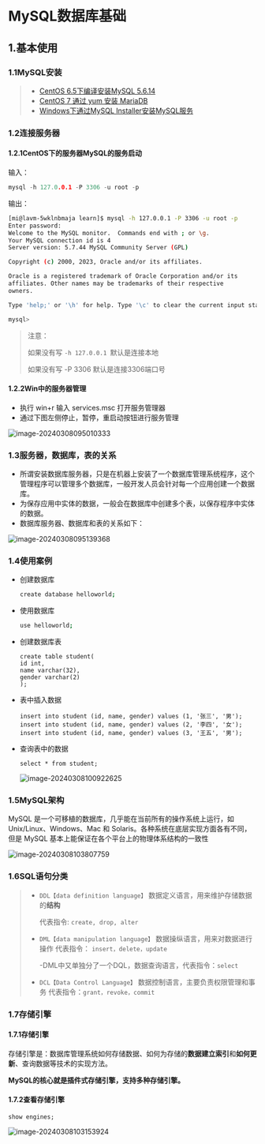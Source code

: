 # MySQL数据库基础

## 1.基本使用

### 1.1MySQL安装

> - [CentOS 6.5下编译安装MySQL 5.6.14](https://blog.51cto.com/aiilive/2119890)
> - [CentOS 7 通过 yum 安装 MariaDB](https://zhuanlan.zhihu.com/p/49046496)
> - [Windows下通过MySQL Installer安装MySQL服务](https://blog.51cto.com/aiilive/2116476)

### 1.2连接服务器

#### 1.2.1CentOS下的服务器MySQL的服务启动

输入：

```cpp
mysql -h 127.0.0.1 -P 3306 -u root -p
```

输出：

```bash
[mi@lavm-5wklnbmaja learn]$ mysql -h 127.0.0.1 -P 3306 -u root -p
Enter password: 
Welcome to the MySQL monitor.  Commands end with ; or \g.
Your MySQL connection id is 4
Server version: 5.7.44 MySQL Community Server (GPL)

Copyright (c) 2000, 2023, Oracle and/or its affiliates.

Oracle is a registered trademark of Oracle Corporation and/or its
affiliates. Other names may be trademarks of their respective
owners.

Type 'help;' or '\h' for help. Type '\c' to clear the current input statement.

mysql> 
```

> 注意：
>
> 如果没有写 `-h 127.0.0.1 `默认是连接本地  
>
> 如果没有写 -P 3306 默认是连接3306端口号  

#### 1.2.2Win中的服务器管理

- 执行 win+r 输入 services.msc 打开服务管理器  
- 通过下图左侧停止，暂停，重启动按钮进行服务管理  

![image-20240308095010333](https://gitee.com/slow-heating-shaanxi-people/pictrue/raw/master/pmm/image-20240308095010333.png)

### 1.3服务器，数据库，表的关系

- 所谓安装数据库服务器，只是在机器上安装了一个数据库管理系统程序，这个管理程序可以管理多个数据库，一般开发人员会针对每一个应用创建一个数据库。
-  为保存应用中实体的数据，一般会在数据库中创建多个表，以保存程序中实体的数据。
-   数据库服务器、数据库和表的关系如下：  

![image-20240308095139368](https://gitee.com/slow-heating-shaanxi-people/pictrue/raw/master/pmm/image-20240308095139368.png)

### 1.4使用案例

- 创建数据库  

  ```bash
  create database helloworld;
  ```

- 使用数据库

  ```bash
  use helloworld;
  ```

- 创建数据库表  

  ```mysql
  create table student(
  id int,
  name varchar(32),
  gender varchar(2)
  );
  ```

- 表中插入数据

  ```mysql
  insert into student (id, name, gender) values (1, '张三', '男');
  insert into student (id, name, gender) values (2, '李四', '女');
  insert into student (id, name, gender) values (3, '王五', '男');
  ```

  

- 查询表中的数据

  ```mysql
  select * from student;
  ```

  ![image-20240308100922625](https://gitee.com/slow-heating-shaanxi-people/pictrue/raw/master/pmm/image-20240308100922625.png)

### 1.5MySQL架构

MySQL 是一个可移植的数据库，几乎能在当前所有的操作系统上运行，如 Unix/Linux、Windows、Mac 和 Solaris。各种系统在底层实现方面各有不同，但是 MySQL 基本上能保证在各个平台上的物理体系结构的一致性 

![image-20240308103807759](https://gitee.com/slow-heating-shaanxi-people/pictrue/raw/master/pmm/image-20240308103807759.png)

### 1.6SQL语句分类

> - `DDL【data definition language】` 数据定义语言，用来维护存储数据的**结构**  
>
>   代表指令: `create, drop, alter`  
>
> - `DML【data manipulation language】` 数据操纵语言，用来对数据进行操作
>   代表指令： `insert，delete，update `
>
>   ​	-DML中又单独分了一个DQL，数据查询语言，代表指令：` select  `
>
> - `DCL【Data Control Language】` 数据控制语言，主要负责权限管理和事务
>   代表指令：` grant，revoke，commit  `

### 1.7存储引擎

#### 1.7.1存储引擎

存储引擎是：数据库管理系统如何存储数据、如何为存储的**数据建立索引**和**如何更新**、查询数据等技术的实现方法。

**MySQL的核心就是插件式存储引擎，支持多种存储引擎。**  

#### 1.7.2查看存储引擎

```mysql
show engines;
```

![image-20240308103153924](https://gitee.com/slow-heating-shaanxi-people/pictrue/raw/master/pmm/image-20240308103153924.png)

